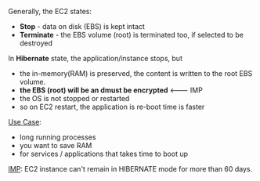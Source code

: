 
Generally, the EC2 states:

- **Stop** - data on disk (EBS) is kept intact
- **Terminate** - the EBS volume (root) is terminated too, if selected to be destroyed


 In **Hibernate** state, the application/instance stops, but
- the in-memory(RAM) is preserved, the content is written to the root EBS volume.
- **the EBS (root) will be an dmust be encrypted** <--- IMP
- the OS is not stopped or restarted
- so on EC2 restart, the application is re-boot time is faster

<u>Use Case</u>: 
- long running processes
- you want to save RAM
- for services / applications that takes time to boot up

<u>IMP</u>: EC2 instance can't remain in HIBERNATE mode for more than 60 days.